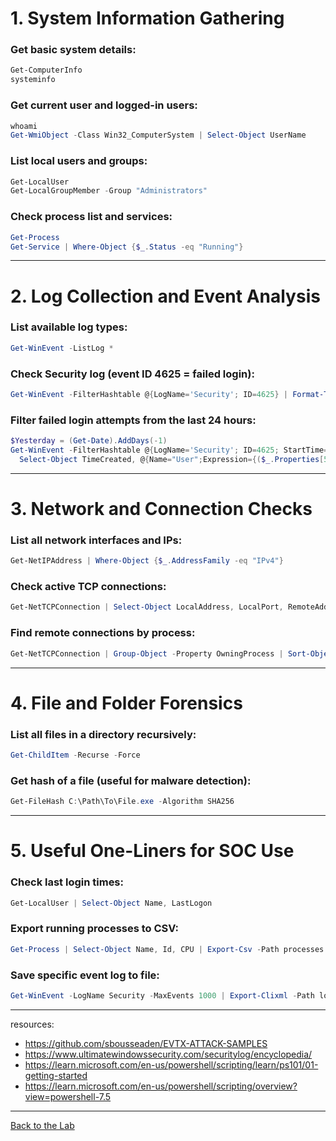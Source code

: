 
# 1. System Information Gathering

### Get basic system details:

```powershell
Get-ComputerInfo
systeminfo
```

### Get current user and logged-in users:

```powershell
whoami
Get-WmiObject -Class Win32_ComputerSystem | Select-Object UserName
```

### List local users and groups:

```powershell
Get-LocalUser
Get-LocalGroupMember -Group "Administrators"
```

### Check process list and services:

```powershell
Get-Process
Get-Service | Where-Object {$_.Status -eq "Running"}
```

---

# 2. Log Collection and Event Analysis

### List available log types:

```powershell
Get-WinEvent -ListLog *
```

### Check Security log (event ID 4625 = failed login):

```powershell
Get-WinEvent -FilterHashtable @{LogName='Security'; ID=4625} | Format-Table TimeCreated, Message -AutoSize
```

### Filter failed login attempts from the last 24 hours:

```powershell
$Yesterday = (Get-Date).AddDays(-1)
Get-WinEvent -FilterHashtable @{LogName='Security'; ID=4625; StartTime=$Yesterday} | 
  Select-Object TimeCreated, @{Name="User";Expression={($_.Properties[5].Value)}}, Message
```

---

# 3. Network and Connection Checks

### List all network interfaces and IPs:

```powershell
Get-NetIPAddress | Where-Object {$_.AddressFamily -eq "IPv4"}
```

### Check active TCP connections:

```powershell
Get-NetTCPConnection | Select-Object LocalAddress, LocalPort, RemoteAddress, RemotePort, State
```

### Find remote connections by process:

```powershell
Get-NetTCPConnection | Group-Object -Property OwningProcess | Sort-Object Count -Descending
```

---

# 4. File and Folder Forensics

### List all files in a directory recursively:

```powershell
Get-ChildItem -Recurse -Force
```

### Get hash of a file (useful for malware detection):

```powershell
Get-FileHash C:\Path\To\File.exe -Algorithm SHA256
```

---

# 5. Useful One-Liners for SOC Use

### Check last login times:

```powershell
Get-LocalUser | Select-Object Name, LastLogon
```

### Export running processes to CSV:

```powershell
Get-Process | Select-Object Name, Id, CPU | Export-Csv -Path processes.csv -NoTypeInformation
```

### Save specific event log to file:

```powershell
Get-WinEvent -LogName Security -MaxEvents 1000 | Export-Clixml -Path logs.xml
```

---

resources:

- https://github.com/sbousseaden/EVTX-ATTACK-SAMPLES
- https://www.ultimatewindowssecurity.com/securitylog/encyclopedia/
- https://learn.microsoft.com/en-us/powershell/scripting/learn/ps101/01-getting-started
- https://learn.microsoft.com/en-us/powershell/scripting/overview?view=powershell-7.5

---
[Back to the Lab](/courseFiles/Lab_04-socScripting/socScripting.md)

